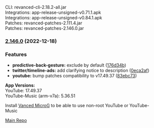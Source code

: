 CLI: revanced-cli-2.18.2-all.jar  
Integrations: app-release-unsigned-v0.71.1.apk  
Integrations: app-release-unsigned-v0.84.1.apk  
Patches: revanced-patches-2.111.4.jar  
Patches: revanced-patches-2.146.0.jar  

### [2.146.0](https://github.com/revanced/revanced-patches/compare/v2.145.0...v2.146.0) (2022-12-18)
### Features
* **predictive-back-gesture:** exclude by default ([176d34b](https://github.com/revanced/revanced-patches/commit/176d34b2ff92d0eb627dad86ad87f559df3db815))
* **twitter/timeline-ads:** add clarifying notice to description ([0eca2af](https://github.com/revanced/revanced-patches/commit/0eca2af1a4a688903c61ff6469ffea90c60f06a6))
* **youtube:** bump patches compatibility to v17.49.37 ([83ebc73](https://github.com/revanced/revanced-patches/commit/83ebc731130d3d216ac4b815382d8f13548cf665))

  
**App Versions:**  
YouTube: 17.49.37  
YouTube-Music (arm-v7a): 5.36.51  

Install [Vanced MicroG](https://github.com/inotia00/VancedMicroG/releases/latest) to be able to use non-root YouTube or YouTube-Music  

[Main Repo](https://github.com/NoName-exe/revanced-extended)  
